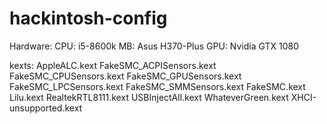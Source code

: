 # hackintosh-config
Hardware:
    CPU: i5-8600k
    MB: Asus H370-Plus
    GPU: Nvidia GTX 1080
  
kexts:
    AppleALC.kext
    FakeSMC_ACPISensors.kext
    FakeSMC_CPUSensors.kext
    FakeSMC_GPUSensors.kext
    FakeSMC_LPCSensors.kext
    FakeSMC_SMMSensors.kext
    FakeSMC.kext
    Lilu.kext
    RealtekRTL8111.kext
    USBInjectAll.kext
    WhateverGreen.kext
    XHCI-unsupported.kext
